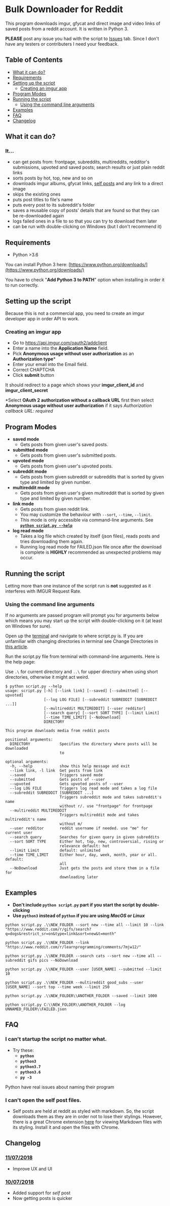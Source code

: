 # Bulk Downloader for Reddit
This program downloads imgur, gfycat and direct image and video links of saved posts from a reddit account. It is written in Python 3.
  
**PLEASE** post any issue you had with the script to [Issues](https://github.com/aliparlakci/bulk-downloader-for-reddit/issues) tab. Since I don't have any testers or contributers I need your feedback.

## Table of Contents

- [What it can do?](#what-it-can-do)
- [Requirements](#requirements)
- [Setting up the script](#setting-up-the-script)
  - [Creating an imgur app](#creating-an-imgur-app)
- [Program Modes](#program-modes)
- [Running the script](#running-the-script)
  - [Using the command line arguments](#using-the-command-line-arguments)
- [Examples](#examples)
- [FAQ](#faq)
- [Changelog](#changelog)

## What it can do?
### It...
- can get posts from: frontpage, subreddits, multireddits, redditor's submissions, upvoted and saved posts; search results or just plain reddit links
- sorts posts by hot, top, new and so on
- downloads imgur albums, gfycat links, [self posts](#i-cant-open-the-self-posts) and any link to a direct image
- skips the existing ones
- puts post titles to file's name
- puts every post to its subreddit's folder
- saves a reusable copy of posts' details that are found so that they can be re-downloaded again
- logs failed ones in a file to so that you can try to download them later
- can be run with double-clicking on Windows (but I don't recommend it)

## Requirements
- Python >3.6

You can install Python 3 here: [https://www.python.org/downloads/](https://www.python.org/downloads/)  
  
You have to check "**Add Python 3 to PATH**" option when installing in order it to run correctly.
  
## Setting up the script
Because this is not a commercial app, you need to create an imgur developer app in order API to work.

### Creating an imgur app
* Go to https://api.imgur.com/oauth2/addclient
* Enter a name into the **Application Name** field.
* Pick **Anonymous usage without user authorization** as an **Authorization type**\*
* Enter your email into the Email field.
* Correct CHAPTCHA
* Click **submit** button  
  
It should redirect to a page which shows your **imgur_client_id** and **imgur_client_secret**
  
\*Select **OAuth 2 authorization without a callback URL** first then select **Anonymous usage without user authorization** if it says *Authorization callback URL: required*

## Program Modes
- **saved mode**
  - Gets posts from given user's saved posts.
- **submitted mode**
  - Gets posts from given user's submitted posts.
- **upvoted mode**
  - Gets posts from given user's upvoted posts.
- **subreddit mode**
  - Gets posts from given subreddit or subreddits that is sorted by given type and limited by given number.
- **multireddit mode**
  - Gets posts from given user's given multireddit that is sorted by given type and limited by given number.  
- **link mode**
  - Gets posts from given reddit link.  
  - You may customize the behaviour with `--sort`, `--time`, `--limit`.
  - This mode is only accessible via command-line arguments. See **[`python script.py --help`](#using-the-command-line-arguments)**
- **log read mode**
  - Takes a log file which created by itself (json files), reads posts and tries downloading them again.
  - Running log read mode for FAILED.json file once after the download is complete is **HIGHLY** recommended as unexpected problems may occur.

## Running the script
Letting more than one instance of the script run is **not** suggested as it interferes with IMGUR Request Rate.  
  
### Using the command line arguments
If no arguments are passed program will prompt you for arguments below which means you may start up the script with double-clicking on it (at least on Windows for sure).
  
Open up the [terminal](https://www.reddit.com/r/NSFW411/comments/8vtnl8/meta_i_made_reddit_downloader_that_can_download/e1rnbnl) and navigate to where script.py is. If you are unfamiliar with changing directories in terminal see Change Directories in [this article](https://lifehacker.com/5633909/who-needs-a-mouse-learn-to-use-the-command-line-for-almost-anything).
  
Run the script.py file from terminal with command-line arguments. Here is the help page:  
  
Use `.\` for current directory and `..\` for upper directory when using short directories, otherwise it might act weird.

```console
$ python script.py --help
usage: script.py [-h] [--link link] [--saved] [--submitted] [--upvoted]
                 [--log LOG FILE] [--subreddit SUBREDDIT [SUBREDDIT ...]]
                 [--multireddit MULTIREDDIT] [--user redditor]
                 [--search query] [--sort SORT TYPE] [--limit Limit]
                 [--time TIME_LIMIT] [--NoDownload]
                 DIRECTORY

This program downloads media from reddit posts

positional arguments:
  DIRECTORY             Specifies the directory where posts will be downloaded
                        to

optional arguments:
  -h, --help            show this help message and exit
  --link link, -l link  Get posts from link
  --saved               Triggers saved mode
  --submitted           Gets posts of --user
  --upvoted             Gets upvoted posts of --user
  --log LOG FILE        Triggers log read mode and takes a log file
  --subreddit SUBREDDIT [SUBREDDIT ...]
                        Triggers subreddit mode and takes subreddit's name
                        without r/. use "frontpage" for frontpage
  --multireddit MULTIREDDIT
                        Triggers multireddit mode and takes multireddit's name
                        without m/
  --user redditor       reddit username if needed. use "me" for current user
  --search query        Searches for given query in given subreddits
  --sort SORT TYPE      Either hot, top, new, controversial, rising or
                        relevance default: hot
  --limit Limit         default: unlimited
  --time TIME_LIMIT     Either hour, day, week, month, year or all. default:
                        all
  --NoDownload          Just gets the posts and store them in a file for
                        downloading later
```  

## Examples

- **Don't include `python script.py` part if you start the script by double-clicking**
- **Use `python3` instead of `python` if you are using *MacOS* or *Linux***  

```console
python script.py .\\NEW_FOLDER --sort new --time all --limit 10 --link "https://www.reddit.com/r/gifs/search?q=dogs&restrict_sr=on&type=link&sort=new&t=month"
```

```console
python script.py .\\NEW_FOLDER --link "https://www.reddit.com/r/learnprogramming/comments/7mjw12/"
```

```console
python script.py .\\NEW_FOLDER --search cats --sort new --time all --subreddit gifs pics --NoDownload
```

```console
python script.py .\\NEW_FOLDER --user [USER_NAME] --submitted --limit 10
```

```console
python script.py .\\NEW_FOLDER --multireddit good_subs --user [USER_NAME] --sort top --time week --limit 250
```

```console
python script.py .\\NEW_FOLDER\\ANOTHER_FOLDER --saved --limit 1000
```

```console
python script.py C:\\NEW_FOLDER\\ANOTHER_FOLDER --log UNNAMED_FOLDER\\FAILED.json
```

## FAQ
### I can't startup the script no matter what.
- Try these:
  - **`python`**
  - **`python3`**
  - **`python3.7`**
  - **`python3.6`**
  - **`py -3`**  
    
Python have real issues about naming their program

### I can't open the self post files.
- Self posts are held at reddit as styled with markdown. So, the script downloads them as they are in order not to lose their stylings. However, there is a great Chrome extension [here](https://chrome.google.com/webstore/detail/markdown-viewer/ckkdlimhmcjmikdlpkmbgfkaikojcbjk) for viewing Markdown files with its styling. Install it and open the files with Chrome.

## Changelog
### [11/07/2018]()
- Improve UX and UI
### [10/07/2018](https://github.com/aliparlakci/bulk-downloader-for-reddit/tree/ffe3839aee6dc1a552d95154d817aefc2b66af81)
- Added support for *self* post
- Now getting posts is quicker
